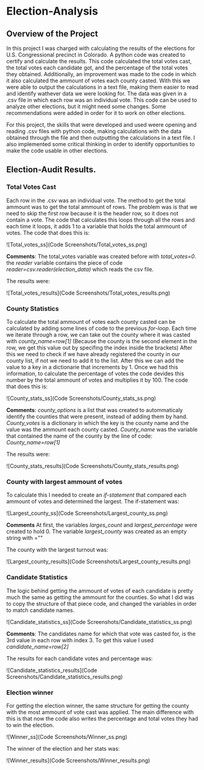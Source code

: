# Election-Analysis
## Overview of the Project

In this project I was charged with calculating the results of the elections for U.S. Congressional precinct in Colorado. A python code was created to certify and calculate the results. This code calculated the total votes cast, the total votes each candidate got, and the percentage of the total votes they obtained. Additionally, an improvement was made to the code in which it also calculated the ammount of votes each county casted. With this we were able to output the calculations in a text file, making them easier to read and identify wathever data we were looking for. The data was given in a .csv file in which each row was an individual vote. This code can be used to analyze other elections, but it might need some changes. Some recommendations were added in order for it to work on other elections.

For this project, the skills that were developed and used weere opening and reading .csv files with python code, making calculations with the data obtained through the file and then outputting the calculations in a text file. I also implemented some critical thinking in order to identify opportunities to make the code usable in other elections. 


## Election-Audit Results.

### Total Votes Cast

Each row in the .csv was an individual vote. The method to get the total ammount was to get the total ammount of rows. The problem was is that we need to skip the first row because it is the header row, so it does not contain a vote.  The code that calculates this loops through all the rows and each time it loops, it adds 1 to a variable that holds the total ammount of votes. The code that does this is:

![Total_votes_ss](Code Screenshots/Total_votes_ss.png)

**Comments**: The total_votes variable was created before with *total_votes=0*. the *reader* variable contains the piece of code *reader=csv.reader(election_data)* which reads the csv file.

The results were:

![Total_votes_results](Code Screenshots/Total_votes_results.png)

### County Statistics 

To calculate the total ammount of votes each county casted can be calculated by adding some lines of code to the previous *for-loop*. Each time we iterate through a row, we can take out the county where it was casted with *county_name=row[1]* (Because the county is the second element in the row, we get this value out by specifing the index inside the brackets) After this we need to check if we have already registered the county in our county list, if not we need to add it to the list. After this we can add the value to a key in a dictionarie that increments by 1. Once we had this information, to calculate the percentage of votes the code devides this number by the total ammount of votes and multiplies it by 100. The code that does this is: 

![County_stats_ss](Code Screenshots/County_stats_ss.png)

**Comments**: *county_options* is a list that was created to autommaticaly identify the counties that were present, instead of adding them by hand. *County_votes* is a dictionary in which the key is the county name and the value was the ammount each county casted. *County_name* was the variable that contained the name of the county by the line of code: *County_name=row[1]* 

The results were:

![County_stats_results](Code Screenshots/County_stats_results.png)

### County with largest ammount of votes

To calculate this I needed to create an *if-statement* that compared each ammount of votes and determined the largest. The if-statement was:

![Largest_county_ss](Code Screenshots/Largest_county_ss.png)

**Comments** At first, the variables *larges_count* and *largest_percentage* were created to hold 0. The variable *largest_county* was created as an empty string with =""

The county with the largest turnout was:

![Largest_county_results](Code Screenshots/Largest_county_results.png)

### Candidate Statistics

The logic behind getting the ammount of votes of each candidate is pretty much the same as getting the ammount for the counties. So what I did was to copy the structure of that piece code, and changed the variables in order to match candidate names.

![Candidate_statistics_ss](Code Screenshots/Candidate_statistics_ss.png)

**Comments**: The candidates name for which that vote was casted for, is the 3rd value in each row with index 3. To get this value I used *candidate_name=row[2]*

The results for each candidate votes and percentage was:

![Candidate_statistics_results](Code Screenshots/Candidate_statistics_results.png)

### Election winner

For getting the election winner, the same structure for getting the county with the most ammount of vote cast was applied. The main difference with this is that now the code also writes the percentage and total votes they had to win the election.

![Winner_ss](Code Screenshots/Winner_ss.png)

The winner of the election and her stats was:

![Winner_results](Code Screenshots/Winner_results.png)


